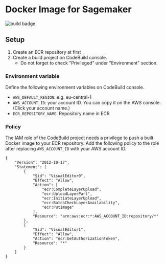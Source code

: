 # Docker Image for Sagemaker

![build badge](https://codebuild.eu-central-1.amazonaws.com/badges?uuid=eyJlbmNyeXB0ZWREYXRhIjoiTmpsUDYzdVBQSElBSTl4bTI4TWxZSk8wNXI0QmNUTjRITTVDb0JoZC9vUit1eGI5MGRFL3ZTNEVkMFozRVhlMFhlTEg1OW1odFEyYWlNMzVYc0l4R09RPSIsIml2UGFyYW1ldGVyU3BlYyI6IlB6VVVOaVVCbUNNTzVnN0IiLCJtYXRlcmlhbFNldFNlcmlhbCI6MX0%3D&branch=main)

## Setup

1. Create an ECR repository at first
2. Create a build project on CodeBuild console. 
    - Do not forget to check "Privileged" under "Environment" section.

### Environment variable

Define the following environment variables on CodeBuild console.

- `AWS_DEFAULT_REGION`: e.g. eu-central-1
- `AWS_ACCOUNT_ID`: your account ID. You can copy it on the AWS console. (Click your account name.)
- `ECR_REPOSITORY_NAME`: Repository name in ECR

### Policy

The IAM role of the CodeBuild project needs a privilege to push a built Docker image to your ECR repository.
Add the following policy to the role after replacing `AWS_ACCOUNT_ID` with your AWS account ID.

    {
        "Version": "2012-10-17",
        "Statement": [
            {
                "Sid": "VisualEditor0",
                "Effect": "Allow",
                "Action": [
                    "ecr:CompleteLayerUpload",
                    "ecr:UploadLayerPart",
                    "ecr:InitiateLayerUpload",
                    "ecr:BatchCheckLayerAvailability",
                    "ecr:PutImage"
                ],
                "Resource": "arn:aws:ecr:*:AWS_ACCOUNT_ID:repository/*"
            },
            {
                "Sid": "VisualEditor1",
                "Effect": "Allow",
                "Action": "ecr:GetAuthorizationToken",
                "Resource": "*"
            }
        ]
    }